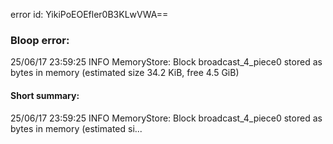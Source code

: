error id: YikiPoEOEfler0B3KLwVWA==
### Bloop error:

25/06/17 23:59:25 INFO MemoryStore: Block broadcast_4_piece0 stored as bytes in memory (estimated size 34.2 KiB, free 4.5 GiB)
#### Short summary: 

25/06/17 23:59:25 INFO MemoryStore: Block broadcast_4_piece0 stored as bytes in memory (estimated si...